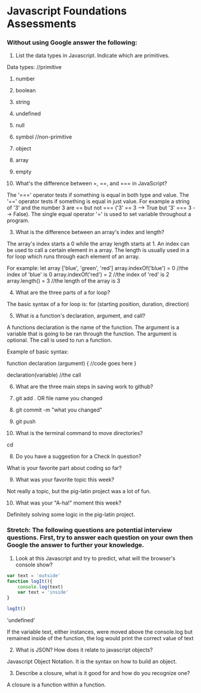 # Javascript Foundations Assessments

### Without using Google answer the following:

1. List the data types in Javascript. Indicate which are primitives.

Data types:
  //primitive
  1. number
  2. boolean
  3. string
  4. undefined
  5. null
  6. symbol
  //non-primitive
  7. object
  8. array
  9. empty

2. What's the difference between =, ==, and === in JavaScript?

The '===' operator tests if something is equal in both type and value.
The '==' operator tests if something is equal in just value. For example a string of '3' and the number 3 are == but not === ('3' == 3 --> True but '3' === 3 --> False).
The single equal operator '=' is used to set variable throughout a program.

3. What is the difference between an array's index and length?

The array's index starts a 0 while the array length starts at 1. An index can be used to call a certain element in a array. The length is usually used in a for loop which runs through each element of an array.

For example:
let array ['blue', 'green', 'red']
array.indexOf('blue') = 0 //the index of 'blue' is 0
array.indexOf('red') = 2 //the index of 'red' is 2
array.length() = 3 //the length of the array is 3

4. What are the three parts of a for loop?

The basic syntax of a for loop is:
  for (starting position, duration, direction)

5. What is a function's declaration, argument, and call?

A functions declaration is the name of the function. The argument is a variable that is going to be ran through the function. The argument is optional. The call is used to run a function.

Example of basic syntax:

function declaration (argument) {
  //code goes here
}

declaration(variable) //the call

6. What are the three main steps in saving work to github?

  1. git add . OR file name you changed
  2. git commit -m "what you changed"
  3. git push

7. What is the terminal command to move directories?

cd

8. Do you have a suggestion for a Check In question?

What is your favorite part about coding so far?

9. What was your favorite topic this week?

Not really a topic, but the pig-latin project was a lot of fun.

10. What was your "A-ha!" moment this week?

Definitely solving some logic in the pig-latin project.

### Stretch: The following questions are potential interview questions. First, try to answer each question on your own then Google the answer to further your knowledge.

1. Look at this Javascript and try to predict, what will the browser's console show?

``` javascript
var text = 'outside'
function logIt(){
    console.log(text)
    var text = 'inside'
}

logIt()
```
'undefined'

If the variable text, either instances, were moved above the console.log but remained inside of the function, the log would print the correct value of text

2. What is JSON? How does it relate to javascript objects?

Javascript Object Notation. It is the syntax on how to build an object.

3. Describe a closure, what is it good for and how do you recognize one?

A closure is a function within a function.
